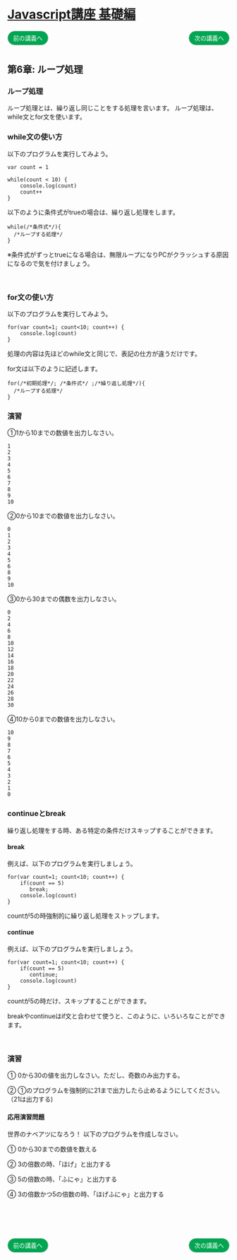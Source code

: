 <style>
.mb {
  margin-bottom: 90px;
}
.mt {
  margin-top: 90px;
}
.box {
  position: relative;
}
.box .box_left {
  position: absolute;
  left: 0;
}
.box .box_right {
  position: absolute;
  right: 0;
}
.btn {
  padding: 6px 12px;
  border-radius: 7em;
  border: solid 1px #ccc;
}
.bg-info {
  background-color: #00a651;
  color: #ffffff;
}
</style>


# [Javascript講座 基礎編](basic.html)

<div class="box mb">
  <a class="box_left" href="basic5.html">
    <button class="btn bg-info">前の講義へ</button>
  </a>
  <a class="box_right" href="basic7.html">
    <button class="btn bg-info">次の講義へ</button>
  </a>
</div>

## 第6章: ループ処理

### ループ処理
ループ処理とは、繰り返し同じことをする処理を言います。 ループ処理は、while文とfor文を使います。




### while文の使い方
以下のプログラムを実行してみよう。

```
var count = 1

while(count < 10) {
    console.log(count)
    count++
}
```

以下のように条件式がtrueの場合は、繰り返し処理をします。

```
while(/*条件式*/){
  /*ループする処理*/
}
```

※条件式がずっとtrueになる場合は、無限ループになりPCがクラッシュする原因になるので気を付けましょう。


<br/>

### for文の使い方
以下のプログラムを実行してみよう。

```
for(var count=1; count<10; count++) {
    console.log(count)
}
```

処理の内容は先ほどのwhile文と同じで、表記の仕方が違うだけです。

for文は以下のように記述します。

```
for(/*初期処理*/; /*条件式*/ ;/*繰り返し処理*/){
  /*ループする処理*/
}
```



### 演習
①1から10までの数値を出力しなさい。

```
1
2
3
4
5
6
7
8
9
10
```


②0から10までの数値を出力しなさい。

```
0
1
2
3
4
5
6
8
9
10
```


③0から30までの偶数を出力しなさい。

```
0
2
4
6
8
10
12
14
16
18
20
22
24
26
28
30
```


④10から0までの数値を出力しなさい。

```
10
9
8
7
6
5
4
3
2
1
0
```


### continueとbreak
繰り返し処理をする時、ある特定の条件だけスキップすることができます。

#### break
例えば、以下のプログラムを実行しましょう。

```
for(var count=1; count<10; count++) {
    if(count == 5)
       break; 
    console.log(count)
}
```

countが5の時強制的に繰り返し処理をストップします。



#### continue
例えば、以下のプログラムを実行しましょう。

```
for(var count=1; count<10; count++) {
    if(count == 5)
       continue; 
    console.log(count)
}
```

countが5の時だけ、スキップすることができます。

breakやcontinueはif文と合わせて使うと、このように、いろいろなことができます。



<br/>

### 演習
① 0から30の値を出力しなさい。ただし、奇数のみ出力する。

② ①のプログラムを強制的に21まで出力したら止めるようにしてください。（21は出力する)





#### 応用演習問題

世界のナベアツになろう！ 以下のプログラムを作成しなさい。

① 0から30までの数値を数える

② 3の倍数の時、「ほげ」と出力する

③ 5の倍数の時、「ふにゃ」と出力する

④ 3の倍数かつ5の倍数の時、「ほげふにゃ」と出力する


<div class="box mt mb">
  <a class="box_left" href="basic5.html">
    <button class="btn bg-info">前の講義へ</button>
  </a>
  <a class="box_right" href="basic7.html">
    <button class="btn bg-info">次の講義へ</button>
  </a>
</div>
